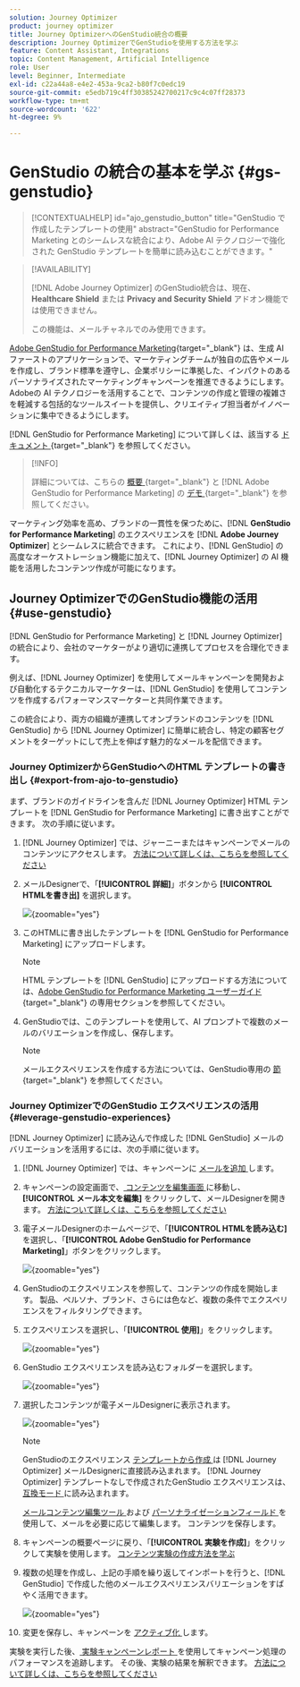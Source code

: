 ```yaml
---
solution: Journey Optimizer
product: journey optimizer
title: Journey OptimizerへのGenStudio統合の概要
description: Journey OptimizerでGenStudioを使用する方法を学ぶ
feature: Content Assistant, Integrations
topic: Content Management, Artificial Intelligence
role: User
level: Beginner, Intermediate
exl-id: c22a44a8-e4e2-453a-9ca2-b80f7c0edc19
source-git-commit: e5edb719c4ff30385242700217c9c4c07ff28373
workflow-type: tm+mt
source-wordcount: '622'
ht-degree: 9%

---
```


# GenStudio の統合の基本を学ぶ {#gs-genstudio}

>[!CONTEXTUALHELP]
>id="ajo_genstudio_button"
>title="GenStudio で作成したテンプレートの使用"
>abstract="GenStudio for Performance Marketing とのシームレスな統合により、Adobe AI テクノロジーで強化された GenStudio テンプレートを簡単に読み込むことができます。"

>[!AVAILABILITY]
>
>[!DNL Adobe Journey Optimizer] のGenStudio統合は、現在、**Healthcare Shield** または **Privacy and Security Shield** アドオン機能では使用できません。
>
>この機能は、メールチャネルでのみ使用できます。

[Adobe GenStudio for Performance Marketing](https://business.adobe.com/jp/products/genstudio-for-performance-marketing.html){target="_blank"} は、生成 AI ファーストのアプリケーションで、マーケティングチームが独自の広告やメールを作成し、ブランド標準を遵守し、企業ポリシーに準拠した、インパクトのあるパーソナライズされたマーケティングキャンペーンを推進できるようにします。 Adobeの AI テクノロジーを活用することで、コンテンツの作成と管理の複雑さを軽減する包括的なツールスイートを提供し、クリエイティブ担当者がイノベーションに集中できるようにします。

[!DNL GenStudio for Performance Marketing] について詳しくは、該当する [ ドキュメント ](https://experienceleague.adobe.com/ja/docs/genstudio-for-performance-marketing/user-guide/home){target="_blank"} を参照してください。

>[!INFO]
>
>詳細については、こちらの [ 概要 ](https://business.adobe.com/products/genstudio-for-performance-marketing.html#watch-overview){target="_blank"} と [!DNL Adobe GenStudio for Performance Marketing] の [ デモ ](https://business.adobe.com/products/genstudio-for-performance-marketing.html#demo){target="_blank"} を参照してください。

<!--To access the GenStudio integration in [!DNL Adobe Journey Optimizer] feature, users need to be granted the **xxx** permission. [Learn more](../administration/permissions.md)

>[!IMPORTANT]
>
>* Before starting using this capability, read out related [Guardrails and Limitations](#generative-guardrails).-->

マーケティング効率を高め、ブランドの一貫性を保つために、[!DNL **GenStudio for Performance Marketing**] のエクスペリエンスを [!DNL **Adobe Journey Optimizer**] とシームレスに統合できます。 これにより、[!DNL GenStudio] の高度なオーケストレーション機能に加えて、[!DNL Journey Optimizer] の AI 機能を活用したコンテンツ作成が可能になります。

<!--![](../rn/assets/do-not-localize/genstudio.gif)-->

<!--Guardrails and limitations {#genstudio-guardrails}

General guidelines for using the GenStudio integration in [!DNL Adobe Journey Optimizer] for email generation are listed below:

See if guidelines/limitations such as the ones listed [here](gs-generative.md#generative-guardrails) for the AI Assistant can apply.

The following limitations apply to GenStudio integration in [!DNL Adobe Journey Optimizer]:-->

## Journey OptimizerでのGenStudio機能の活用 {#use-genstudio}

[!DNL GenStudio for Performance Marketing] と [!DNL Journey Optimizer] の統合により、会社のマーケターがより適切に連携してプロセスを合理化できます。

例えば、[!DNL Journey Optimizer] を使用してメールキャンペーンを開発および自動化するテクニカルマーケターは、[!DNL GenStudio] を使用してコンテンツを作成するパフォーマンスマーケターと共同作業できます。

この統合により、両方の組織が連携してオンブランドのコンテンツを [!DNL GenStudio] から [!DNL Journey Optimizer] に簡単に統合し、特定の顧客セグメントをターゲットにして売上を伸ばす魅力的なメールを配信できます。

### Journey OptimizerからGenStudioへのHTML テンプレートの書き出し {#export-from-ajo-to-genstudio}

まず、ブランドのガイドラインを含んだ [!DNL Journey Optimizer] HTML テンプレートを [!DNL GenStudio for Performance Marketing] に書き出すことができます。 次の手順に従います。

1. [!DNL Journey Optimizer] では、ジャーニーまたはキャンペーンでメールのコンテンツにアクセスします。 [方法について詳しくは、こちらを参照してください](../email/get-started-email-design.md#key-steps)

1. メールDesignerで、「**[!UICONTROL 詳細]**」ボタンから **[!UICONTROL HTMLを書き出]** を選択します。

   ![](assets/genstudio-export-template.png){zoomable="yes"}

1. このHTMLに書き出したテンプレートを [!DNL GenStudio for Performance Marketing] にアップロードします。<!--Make sure you detect the fields that the generative AI uses to insert content in order to create an actionable template.-->

   >[!NOTE]
   >
   >HTML テンプレートを [!DNL GenStudio] にアップロードする方法については、[Adobe GenStudio for Performance Marketing ユーザーガイド ](https://experienceleague.adobe.com/en/docs/genstudio-for-performance-marketing/user-guide/content/templates/use-templates#templates-from-ajo-and-marketo){target="_blank"} の専用セクションを参照してください。

1. GenStudioでは、このテンプレートを使用して、AI プロンプトで複数のメールのバリエーションを作成し、保存します。

   >[!NOTE]
   >
   >メールエクスペリエンスを作成する方法については、GenStudio専用の [ 節 ](https://experienceleague.adobe.com/en/docs/genstudio-for-performance-marketing/user-guide/create/create-email-experience){target="_blank"} を参照してください。

### Journey OptimizerでのGenStudio エクスペリエンスの活用 {#leverage-genstudio-experiences}

[!DNL Journey Optimizer] に読み込んで作成した [!DNL GenStudio] メールのバリエーションを活用するには、次の手順に従います。

1. [!DNL Journey Optimizer] では、キャンペーンに [ メールを追加 ](../email/create-email.md) します。

1. キャンペーンの設定画面で、[ コンテンツを編集画面 ](../email/create-email.md#define-email-content) に移動し、**[!UICONTROL メール本文を編集]** をクリックして、メールDesignerを開きます。 [方法について詳しくは、こちらを参照してください](../email/get-started-email-design.md#key-steps)

1. 電子メールDesignerのホームページで、「**[!UICONTROL HTMLを読み込む]** を選択し、「**[!UICONTROL Adobe GenStudio for Performance Marketing]**」ボタンをクリックします。

   ![](assets/genstudio-pem-import-email.png){zoomable="yes"}

1. GenStudioのエクスペリエンスを参照して、コンテンツの作成を開始します。 製品、ペルソナ、ブランド、さらには色など、複数の条件でエクスペリエンスをフィルタリングできます。

   <!--![](assets/genstudio-filter-experiences.png){zoomable="yes"}-->

1. エクスペリエンスを選択し、「**[!UICONTROL 使用]**」をクリックします。

   ![](assets/genstudio-use-experience.png){zoomable="yes"}

1. GenStudio エクスペリエンスを読み込むフォルダーを選択します。

   ![](assets/genstudio-choose-destination.png){zoomable="yes"}

1. 選択したコンテンツが電子メールDesignerに表示されます。

   ![](assets/genstudio-email-content.png){zoomable="yes"}

   >[!NOTE]
   >
   >GenStudioのエクスペリエンス [ テンプレートから作成 ](#export-from-ajo-to-genstudio) は  [!DNL Journey Optimizer]  メールDesignerに直接読み込まれます。 [!DNL Journey Optimizer] テンプレートなしで作成されたGenStudio エクスペリエンスは、[ 互換モード ](../email/existing-content.md) に読み込まれます。

   [ メールコンテンツ編集ツール ](../email/content-from-scratch.md) および [ パーソナライゼーションフィールド ](../personalization/personalize.md) を使用して、メールを必要に応じて編集します。 コンテンツを保存します。

1. キャンペーンの概要ページに戻り、「**[!UICONTROL 実験を作成]**」をクリックして実験を使用します。 [ コンテンツ実験の作成方法を学ぶ ](../content-management/content-experiment.md)

   <!--![](assets/genstudio-create-experiment.png){zoomable="yes"}-->

1. 複数の処理を作成し、上記の手順を繰り返してインポートを行うと、[!DNL GenStudio] で作成した他のメールエクスペリエンスバリエーションをすばやく活用できます。

   ![](assets/genstudio-define-treatments.png){zoomable="yes"}

1. 変更を保存し、キャンペーンを [ アクティブ化 ](../campaigns/review-activate-campaign.md) します。

実験を実行した後、[ 実験キャンペーンレポート ](../reports/campaign-global-report-cja-experimentation.md) を使用してキャンペーン処理のパフォーマンスを追跡します。 その後、実験の結果を解釈できます。 [方法について詳しくは、こちらを参照してください](../content-management/get-started-experiment.md#interpret-results)
